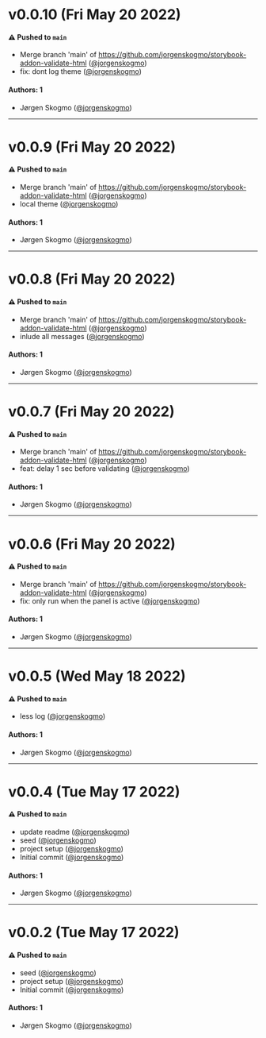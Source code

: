 # v0.0.10 (Fri May 20 2022)

#### ⚠️ Pushed to `main`

- Merge branch 'main' of https://github.com/jorgenskogmo/storybook-addon-validate-html ([@jorgenskogmo](https://github.com/jorgenskogmo))
- fix: dont log theme ([@jorgenskogmo](https://github.com/jorgenskogmo))

#### Authors: 1

- Jørgen Skogmo ([@jorgenskogmo](https://github.com/jorgenskogmo))

---

# v0.0.9 (Fri May 20 2022)

#### ⚠️ Pushed to `main`

- Merge branch 'main' of https://github.com/jorgenskogmo/storybook-addon-validate-html ([@jorgenskogmo](https://github.com/jorgenskogmo))
- local theme ([@jorgenskogmo](https://github.com/jorgenskogmo))

#### Authors: 1

- Jørgen Skogmo ([@jorgenskogmo](https://github.com/jorgenskogmo))

---

# v0.0.8 (Fri May 20 2022)

#### ⚠️ Pushed to `main`

- Merge branch 'main' of https://github.com/jorgenskogmo/storybook-addon-validate-html ([@jorgenskogmo](https://github.com/jorgenskogmo))
- inlude all messages ([@jorgenskogmo](https://github.com/jorgenskogmo))

#### Authors: 1

- Jørgen Skogmo ([@jorgenskogmo](https://github.com/jorgenskogmo))

---

# v0.0.7 (Fri May 20 2022)

#### ⚠️ Pushed to `main`

- Merge branch 'main' of https://github.com/jorgenskogmo/storybook-addon-validate-html ([@jorgenskogmo](https://github.com/jorgenskogmo))
- feat: delay 1 sec before validating ([@jorgenskogmo](https://github.com/jorgenskogmo))

#### Authors: 1

- Jørgen Skogmo ([@jorgenskogmo](https://github.com/jorgenskogmo))

---

# v0.0.6 (Fri May 20 2022)

#### ⚠️ Pushed to `main`

- Merge branch 'main' of https://github.com/jorgenskogmo/storybook-addon-validate-html ([@jorgenskogmo](https://github.com/jorgenskogmo))
- fix: only run when the panel is active ([@jorgenskogmo](https://github.com/jorgenskogmo))

#### Authors: 1

- Jørgen Skogmo ([@jorgenskogmo](https://github.com/jorgenskogmo))

---

# v0.0.5 (Wed May 18 2022)

#### ⚠️ Pushed to `main`

- less log ([@jorgenskogmo](https://github.com/jorgenskogmo))

#### Authors: 1

- Jørgen Skogmo ([@jorgenskogmo](https://github.com/jorgenskogmo))

---

# v0.0.4 (Tue May 17 2022)

#### ⚠️ Pushed to `main`

- update readme ([@jorgenskogmo](https://github.com/jorgenskogmo))
- seed ([@jorgenskogmo](https://github.com/jorgenskogmo))
- project setup ([@jorgenskogmo](https://github.com/jorgenskogmo))
- Initial commit ([@jorgenskogmo](https://github.com/jorgenskogmo))

#### Authors: 1

- Jørgen Skogmo ([@jorgenskogmo](https://github.com/jorgenskogmo))

---

# v0.0.2 (Tue May 17 2022)

#### ⚠️ Pushed to `main`

- seed ([@jorgenskogmo](https://github.com/jorgenskogmo))
- project setup ([@jorgenskogmo](https://github.com/jorgenskogmo))
- Initial commit ([@jorgenskogmo](https://github.com/jorgenskogmo))

#### Authors: 1

- Jørgen Skogmo ([@jorgenskogmo](https://github.com/jorgenskogmo))
